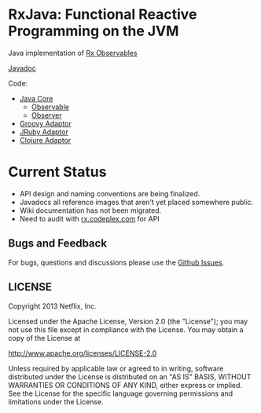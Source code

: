 # RxJava: Functional Reactive Programming on the JVM

Java implementation of <a href="https://rx.codeplex.com">Rx Observables</a>

<a href="http://netflix.github.com/RxJava/">Javadoc</a>

Code:

- <a href="https://github.com/Netflix/RxJava/tree/master/rxjava-core">Java Core</a>   
  - <a href="https://github.com/Netflix/RxJava/blob/master/rxjava-core/src/main/java/org/rx/reactive/Observable.java">Observable</a>
  - <a href="https://github.com/Netflix/RxJava/blob/master/rxjava-core/src/main/java/org/rx/reactive/Observer.java">Observer</a>
- <a href="https://github.com/Netflix/RxJava/tree/master/language-adaptors/rxjava-groovy">Groovy Adaptor</a>   
- <a href="https://github.com/Netflix/RxJava/tree/master/language-adaptors/rxjava-jruby">JRuby Adaptor</a>   
- <a href="https://github.com/Netflix/RxJava/tree/master/language-adaptors/rxjava-clojure">Clojure Adaptor</a>   

# Current Status

- API design and naming conventions are being finalized.
- Javadocs all reference images that aren't yet placed somewhere public.
- Wiki documentation has not been migrated.
- Need to audit with <a href="https://rx.codeplex.com">rx.codeplex.com</a> for API

## Bugs and Feedback

For bugs, questions and discussions please use the [Github Issues](Hystrix/issues).

 
## LICENSE

Copyright 2013 Netflix, Inc.

Licensed under the Apache License, Version 2.0 (the "License");
you may not use this file except in compliance with the License.
You may obtain a copy of the License at

<http://www.apache.org/licenses/LICENSE-2.0>

Unless required by applicable law or agreed to in writing, software
distributed under the License is distributed on an "AS IS" BASIS,
WITHOUT WARRANTIES OR CONDITIONS OF ANY KIND, either express or implied.
See the License for the specific language governing permissions and
limitations under the License.

